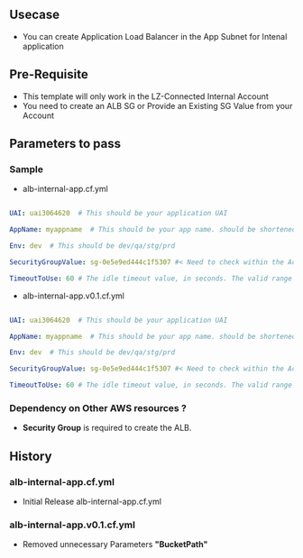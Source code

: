 ## Usecase 
- You can create Application Load Balancer in the App Subnet for Intenal application

## Pre-Requisite
-   This template will only work in the LZ-Connected Internal Account
-   You need to create an ALB SG or Provide an Existing SG Value from your Account

## Parameters to pass 

### Sample 
- alb-internal-app.cf.yml
```yaml

UAI: uai3064620  # This should be your application UAI

AppName: myappname  # This should be your app name. should be shortened to 7 to 8 characters without any spaces or _ or - or any special characters

Env: dev  # This should be dev/qa/stg/prd

SecurityGroupValue: sg-0e5e9ed444c1f5307 #< Need to check within the Account >

TimeoutToUse: 60 # The idle timeout value, in seconds. The valid range is 1-4000 seconds. The default is 60 seconds.

```
- alb-internal-app.v0.1.cf.yml
```yaml

UAI: uai3064620  # This should be your application UAI

AppName: myappname  # This should be your app name. should be shortened to 7 to 8 characters without any spaces or _ or - or any special characters

Env: dev  # This should be dev/qa/stg/prd

SecurityGroupValue: sg-0e5e9ed444c1f5307 #< Need to check within the Account >

TimeoutToUse: 60 # The idle timeout value, in seconds. The valid range is 1-4000 seconds. The default is 60 seconds.

```
### Dependency on Other AWS resources ?
-   **Security Group** is required to create the ALB. 

## History

### alb-internal-app.cf.yml
- Initial Release alb-internal-app.cf.yml

### alb-internal-app.v0.1.cf.yml
- Removed unnecessary Parameters **"BucketPath"**